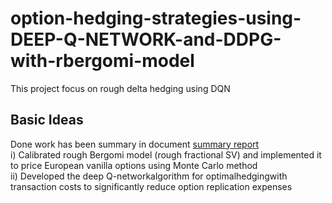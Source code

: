 # option-hedging-strategies-using-DEEP-Q-NETWORK-and-DDPG-with-rbergomi-model
This project focus on rough delta hedging using DQN
## Basic Ideas
Done work has been summary in document [summary report](https://github.com/ziminghunmphrey/option-hedging-strategies-using-DEEP-Q-NETWORK-and-DDPG-with-rbergomi-model/blob/ziminghunmphrey-patch-1/project%2Bsummary.pdf)  
i) Calibrated rough Bergomi model (rough fractional SV) and implemented it to price European vanilla options using Monte Carlo method  
ii) Developed the deep Q-networkalgorithm for optimalhedgingwith transaction costs to significantly reduce option replication expenses
